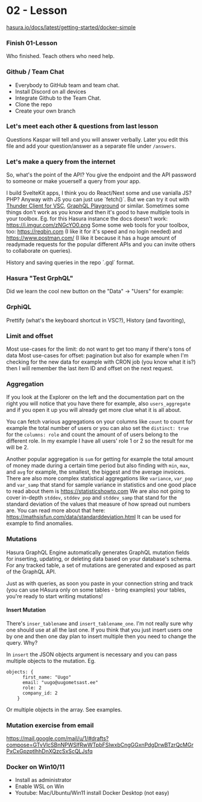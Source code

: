 # 02 - Lesson

[hasura.io/docs/latest/getting-started/docker-simple](https://hasura.io/docs/latest/getting-started/docker-simple)

### Finish 01-Lesson
Who finished. Teach others who need help.

### Github / Team Chat
* Everybody to GitHub team and team chat. 
* Install Discord on all devices
* Integrate Github to the Team Chat.
* Clone the repo
* Create your own branch

### Let's meet each other & questions from last lesson
Questions Kaspar will tell and you will answer verbally. Later you edit this file and add your question/answer as a separate file under `/answers`.

### Let's make a query from the internet

So, what's the point of the API? You give the endpoint and the API password to someone or make youerself a query from your app. 

I build SvelteKit apps, I think you do React/Next some and use vanialla JS? PHP? Anyway with JS you can just use ´fetch()´. But we can try it out with [Thunder Client for VSC](https://marketplace.visualstudio.com/items?itemName=rangav.vscode-thunder-client), [GraphQL Playground](https://github.com/graphql/graphql-playground) or similar. Sometimes some things don't work as you know and then it's good to have multiple tools in your toolbox. Eg. for this Hasura instance the docs doesn't work: https://i.imgur.com/zNGcYO0.png Some some web tools for your toolbox, too: https://reqbin.com (I like it for it's speed and no login needed) and https://www.postman.com/ (I like it because it has a huge amount of readymade requests for the popular different APIs and you can invite others to collaborate on queries).

History and saving queries in the repo ´.gql´ format.

### Hasura "Test GrphQL"
Did we learn the cool new button on the "Data" -> "Users" for example: 

### GrphiQL

Prettify (what's the keyboard shortcut in VSC?), History (and favoriting),  

### Limit and offset
Most use-cases for the limit: do not want to get too many if there's tons of data
Most use-cases for offset: pagination but also for example when I'm checking for the new data for example with CRON job (you know what it is?) then I will remember the last item ID and offset on the next request.

### Aggregation
If you look at the Explorer on the left and the documentation part on the right you will notice that you have there for example, also `users_aggregate` and if you open it up you will already get more clue what it is all about.

You can fetch various aggregations on your columns like `count` to count for example the total number of users or you can also set the `distinct: true` for the `columns: role` and count the amount of of users belong to the different role. In my example I have all users' role 1 or 2 so the result for me will be 2.

Another popular aggregation is `sum` for getting for example the total amount of money made during a certain time period but also finding with `min`, `max`, and `avg` for example, the smallest, the biggest and the average invoices. There are also more complex statistical aggregations like `variance`, `var_pop` and `var_samp` that stand for sample variance in statistics and one good place to read about them is https://statisticshowto.com We are also not going to cover in-depth `stddev`, `stddev_pop` and
`stddev_samp` that stand for the standard deviation of the values that measure of how spread out numbers are. You can read more about that here: https://mathsisfun.com/data/standarddeviation.html It can be used for example to find anomalies. 

### Mutations
Hasura GraphQL Engine automatically generates GraphQL mutation fields for inserting, updating, or deleting data based on your database's schema. For any tracked table, a set of mutations are generated and exposed as part of the GraphQL API.

Just as with queries, as soon you paste in your connection string and track (you can use HAsura only on some tables - bring examples) your tables, you're ready to start writing mutations!

#### Insert Mutation

There's `inser_tablename` and `insert_tablename_one`. I'm not really sure why one should use at all the last one. If you think that you just insert users one by one and then one day plan to insert multiple then you need to change the query. Why? 

In `insert` the JSON objects argument is necessary and you can pass multiple objects to the mutation. Eg.

```
objects: {
      first_name: "Uugo"
      email: "uugo@uugometsast.ee"
      role: 2
      company_id: 2
    }
 ```
 
 Or multiple objects in the array. See examples.

### Mutation exercise from email
https://mail.google.com/mail/u/1/#drafts?compose=GTvVlcSBnNPWSlfRwWTpbFSlwxbCngGGxnPdgDrwBTzrQcMGrPxCxGpzptlhhDnXQzcSxScQLJsfq
### Docker on Win10/11

* Install as administrator
* Enable WSL on Win
* Youtube: Mac/Ubuntu/Win11 install Docker Desktop (not easy)